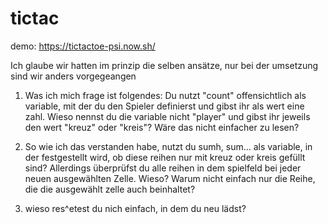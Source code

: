# tictac

demo: https://tictactoe-psi.now.sh/
 
Ich glaube wir hatten im prinzip die selben ansätze, nur bei der umsetzung sind wir anders vorgegeangen

1. Was ich mich frage ist folgendes:
Du nutzt "count" offensichtlich als variable, mit der du den Spieler definierst und gibst ihr als wert eine zahl. Wieso nennst du die variable nicht "player" und gibst ihr jeweils den wert "kreuz" oder "kreis"?
Wäre das nicht einfacher zu lesen?

2. So wie ich das verstanden habe, nutzt du sumh, sum... als variable, in der festgestellt wird, ob diese reihen nur mit kreuz oder kreis gefüllt sind? Allerdings überprüfst du alle reihen in dem spielfeld bei jeder neuen ausgewählten Zelle. Wieso? Warum nicht einfach nur die Reihe, die die ausgewählt zelle auch beinhaltet?

3. wieso res^etest du nich einfach, in dem du neu lädst?